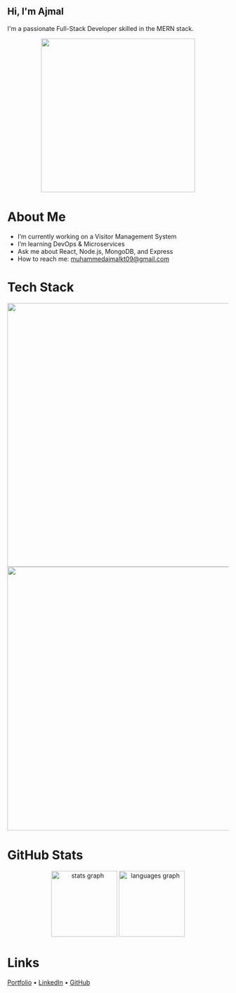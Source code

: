 
##  Hi, I'm Ajmal
I'm a passionate Full-Stack Developer skilled in the MERN stack.

<div align="center">
<a href="https://ajmalkt.netlify.app/" >
  <img src="https://camo.githubusercontent.com/069e3ef2850e722ccaef748bf8cdadafeed9fd4a9ee1436daebd7e820f4402a7/68747470733a2f2f666972656261736573746f726167652e676f6f676c65617069732e636f6d2f76302f622f666c6578692d636f64696e672e61707073706f742e636f6d2f6f2f64656d706769372d35323066386435662d363364342d343435332d383832322d6462633134396165323766382e6769663f616c743d6d6564696126746f6b656e3d39316330633762322d393363332d343032392d623031312d316138373033633537333064" width="350" />
</a>
</div>


# About Me
-  I’m currently working on a Visitor Management System
-  I’m learning DevOps & Microservices
-  Ask me about React, Node.js, MongoDB, and Express
-  How to reach me: muhammedajmalkt09@gmail.com



# Tech Stack

<p align="center">
  <a href="https://skillicons.dev" align="center">
      <img src="https://skillicons.dev/icons?i=html,css,js,ts,react,redux,next,tailwind,nodejs,express,mongodb,postgres"   width="600" />
      <img src="https://skillicons.dev/icons?i=docker,git,figma,firebase"   width="600" />
  </a>
</p>



# GitHub Stats
<div align="center">
  <img src="https://github-readme-stats.vercel.app/api?username=muhammedajmalkt&hide_title=false&hide_rank=false&show_icons=true&include_all_commits=true&count_private=true&disable_animations=false&theme=dracula&locale=en&hide_border=false&order=1" height="150" alt="stats graph"  />
  <img src="https://github-readme-stats.vercel.app/api/top-langs?username=muhammedajmalkt&locale=en&hide_title=false&layout=compact&card_width=320&langs_count=5&theme=dracula&hide_border=false&order=2" height="150" alt="languages graph"  />
</div>

# Links
[Portfolio](https://ajmalkt.netlify.app/) • [LinkedIn](https://linkedin.com/in/ajmalkt) • [GitHub](https://github.com/ajmalkt)
